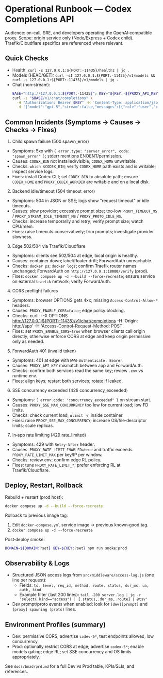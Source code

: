 # Operational Runbook — Codex Completions API

Audience: on-call, SRE, and developers operating the OpenAI‑compatible proxy.
Scope: origin service only (Node/Express + Codex child). Traefik/Cloudflare specifics are referenced where relevant.

## Quick Checks

- Health: `curl -s 127.0.0.1:${PORT:-11435}/healthz | jq .`
- Models (HEAD/GET): `curl -sI 127.0.0.1:${PORT:-11435}/v1/models && curl -s 127.0.0.1:${PORT:-11435}/v1/models | jq .`
- Chat (non‑stream):
  ```bash
  BASE="http://127.0.0.1:${PORT:-11435}"; KEY="${KEY:-${PROXY_API_KEY:-codex-local-secret}}"
  curl -s "$BASE/v1/chat/completions" \
    -H "Authorization: Bearer $KEY" -H 'Content-Type: application/json' \
    -d '{"model":"gpt-5","stream":false,"messages":[{"role":"user","content":"ping"}]}' | jq .
  ```

## Common Incidents (Symptoms → Causes → Checks → Fixes)

1) Child spawn failure (500 spawn_error)
- Symptoms: 5xx with `{ error.type: "server_error", code: "spawn_error" }`; stderr mentions ENOENT/permission.
- Causes: `CODEX_BIN` not installed/visible; `CODEX_HOME` unwritable.
- Checks: `which $CODEX_BIN`; verify `CODEX_HOME` path exists and is writable; inspect service logs.
- Fixes: install Codex CLI; set `CODEX_BIN` to absolute path; ensure `CODEX_HOME` and `PROXY_CODEX_WORKDIR` are writable and on a local disk.

2) Backend idle/timeout (504 timeout_error)
- Symptoms: 504 in JSON or SSE; logs show "request timeout" or idle timeouts.
- Causes: slow provider; excessive prompt size; too‑low `PROXY_TIMEOUT_MS` / `PROXY_STREAM_IDLE_TIMEOUT_MS` / `PROXY_PROTO_IDLE_MS`.
- Checks: increase temporarily and retry; verify prompt size; watch CPU/mem.
- Fixes: raise timeouts conservatively; trim prompts; investigate provider slowness.

3) Edge 502/504 via Traefik/Cloudflare
- Symptoms: clients see 502/504 at edge, local origin is healthy.
- Causes: container down; label/Router drift; ForwardAuth unreachable.
- Checks: `docker ps`; `docker logs`; confirm Traefik router names unchanged; ForwardAuth on `http://127.0.0.1:18080/verify` (prod).
- Fixes: `docker compose up -d --build --force-recreate`; ensure service on external `traefik` network; verify ForwardAuth.

4) CORS preflight failures
- Symptoms: browser OPTIONS gets 4xx; missing `Access-Control-Allow-*` headers.
- Causes: `PROXY_ENABLE_CORS=false`; edge policy blocking.
- Checks: curl -i -X OPTIONS http://127.0.0.1:${PORT:-11435}/v1/chat/completions -H 'Origin: http://app' -H 'Access-Control-Request-Method: POST'.
- Fixes: set `PROXY_ENABLE_CORS=true` when browser clients call origin directly; otherwise enforce CORS at edge and keep origin permissive only as needed.

5) ForwardAuth 401 (invalid token)
- Symptoms: 401 at edge with `WWW-Authenticate: Bearer`.
- Causes: `PROXY_API_KEY` mismatch between app and ForwardAuth.
- Checks: confirm both services read the same key; review `.env` vs runtime env.
- Fixes: align keys; restart both services; rotate if leaked.

6) SSE concurrency exceeded (429 concurrency_exceeded)
- Symptoms: `{ error.code: "concurrency_exceeded" }` on stream start.
- Causes: `PROXY_SSE_MAX_CONCURRENCY` too low for current load; low FD limits.
- Checks: check current load; `ulimit -n` inside container.
- Fixes: raise `PROXY_SSE_MAX_CONCURRENCY`; increase OS/file‑descriptor limits; scale replicas.

7) In‑app rate limiting (429 rate_limited)
- Symptoms: 429 with `Retry-After` header.
- Causes: `PROXY_RATE_LIMIT_ENABLED=true` and traffic exceeds `PROXY_RATE_LIMIT_MAX` per key/IP per window.
- Checks: review env; confirm edge RL policy.
- Fixes: tune `PROXY_RATE_LIMIT_*`; prefer enforcing RL at Traefik/Cloudflare.

## Deploy, Restart, Rollback

Rebuild + restart (prod host):
```bash
docker compose up -d --build --force-recreate
```

Rollback to previous image tag:
1) Edit `docker-compose.yml` service image → previous known‑good tag.
2) `docker compose up -d --force-recreate`

Post‑deploy smoke:
```bash
DOMAIN=${DOMAIN:?set} KEY=${KEY:?set} npm run smoke:prod
```

## Observability & Logs

- Structured JSON access logs from `src/middleware/access-log.js` (one line per request):
  - Fields: `ts, level, req_id, method, route, status, dur_ms, ua, auth, kind`
  - Example filter (last 200 lines): `tail -200 server.log | jq -r 'select(.kind=="access") | [.status,.dur_ms,.route] | @tsv'`
- Dev prompt/proto events when enabled: look for `[dev][prompt]` and `[proxy] spawning (proto)` lines.

## Environment Profiles (summary)

- Dev: permissive CORS, advertise `codev-5*`, test endpoints allowed, low concurrency.
- Prod: optionally restrict CORS at edge; advertise `codex-5*`; enable models gating; edge RL; set SSE concurrency and OS limits appropriately.

See `docs/bmad/prd.md` for a full Dev vs Prod table, KPIs/SLIs, and references.


